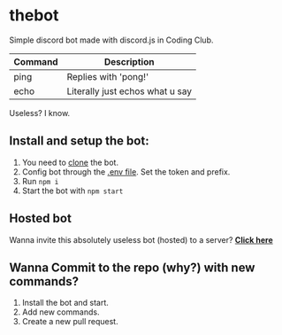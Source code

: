 # thebot

Simple discord bot made with discord.js in Coding Club.

|Command|Description|
|-------|-----------|
|ping|Replies with 'pong!'|
|echo|Literally just echos what u say|


Useless? I know.


## Install and setup the bot:

1. You need to [clone](https://github.com/cryptidv/thebot/archive/main.zip) the bot.
3. Config bot through the [.env file](https://github.com/cryptidv/thebot/blob/main/.env). Set the token and prefix.
2. Run `npm i`
3. Start the bot with `npm start`

## Hosted bot
Wanna invite this absolutely useless bot (hosted) to a server? [**Click here**](https://discord.com/oauth2/authorize?client_id=655447867997028363&permissions=0&scope=bot) 

## Wanna Commit to the repo (why?) with new commands?
1. Install the bot and start.
2. Add new commands.
3. Create a new pull request.
